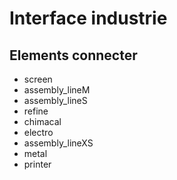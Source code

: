 # Interface industrie

## Elements connecter
* screen
* assembly_lineM
* assembly_lineS
* refine
* chimacal
* electro
* assembly_lineXS
* metal
* printer